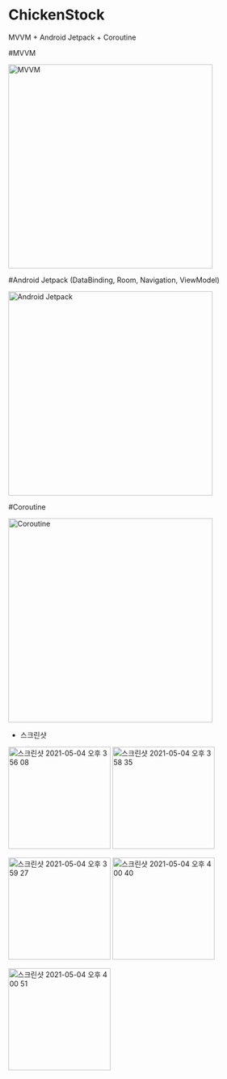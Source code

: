 # ChickenStock

MVVM + Android Jetpack + Coroutine

#MVVM

<img width="404" alt="MVVM" src="https://developer.android.com/topic/libraries/architecture/images/final-architecture.png">

#Android Jetpack (DataBinding, Room, Navigation, ViewModel)

<img width="404" alt="Android Jetpack" src="https://miro.medium.com/max/3200/1*FB931aBGoALv3OLY5LSRGg.png">

#Coroutine

<img width="404" alt="Coroutine" src="https://miro.medium.com/max/1600/1*1tDZwUd3NMQuIjZVkv-r0w.png">

* 스크린샷

<img width="202" alt="스크린샷 2021-05-04 오후 3 56 08" src="https://user-images.githubusercontent.com/38140436/116970302-aaa5fc80-acf2-11eb-8221-ebfff1c9ceba.png"> <img width="202" alt="스크린샷 2021-05-04 오후 3 58 35" src="https://user-images.githubusercontent.com/38140436/116997829-439b3e80-ad18-11eb-862b-69d9bd613d94.png">

<img width="202" alt="스크린샷 2021-05-04 오후 3 59 27" src="https://user-images.githubusercontent.com/38140436/116997835-472ec580-ad18-11eb-9249-d2a5b740b3c8.png"> <img width="202" alt="스크린샷 2021-05-04 오후 4 00 40" src="https://user-images.githubusercontent.com/38140436/116997840-485ff280-ad18-11eb-8d03-d8770a1c5113.png">

<img width="202" alt="스크린샷 2021-05-04 오후 4 00 51" src="https://user-images.githubusercontent.com/38140436/116997842-48f88900-ad18-11eb-89e7-a88be4390b2a.png">

